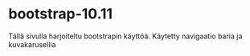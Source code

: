 # bootstrap-10.11
Tällä sivulla harjoiteltu bootstrapin käyttöä. Käytetty navigaatio baria ja kuvakarusellia
